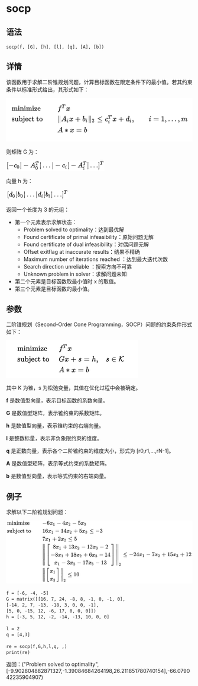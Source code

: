 # socp

## 语法

`socp(f, [G], [h], [l], [q], [A], [b])`

## 详情

该函数用于求解二阶锥规划问题，计算目标函数在限定条件下的最小值。若其约束条件以标准形式给出，其形式如下：

![](../../images/socp_standard_format.png)

则矩阵 G 为：

![](../../images/socp_matrix_g.png)

向量 h 为：

![](../../images/socp_h.png)

返回一个长度为 3 的元组：

* 第一个元素表示求解状态：
  + Problem solved to optimality：达到最优解
  + Found certificate of primal infeasibility：原始问题无解
  + Found certificate of dual infeasibility：对偶问题无解
  + Offset exitflag at inaccurate results：结果不精确
  + Maximum number of iterations reached ：达到最大迭代次数
  + Search direction unreliable ：搜索方向不可靠
  + Unknown problem in solver：求解问题未知
* 第二个元素是目标函数取最小值时 x 的取值。
* 第三个元素是目标函数的最小值。

## 参数

二阶锥规划（Second-Order Cone Programming，SOCP）问题的约束条件形式如下：

![](../../images/socp.png)

其中 K 为锥，s 为松弛变量，其值在优化过程中会被确定。

**f** 是数值型向量，表示目标函数的系数向量。

**G** 是数值型矩阵，表示锥约束的系数矩阵。

**h** 是数值型向量，表示锥约束的右端向量。

**l** 是整数标量，表示非负象限约束的维度。

**q** 是正数向量，表示各个二阶锥约束的维度大小，形式为 [r0,r1,…,rN-1]。

**A** 是数值型矩阵，表示等式约束的系数矩阵。

**b** 是数值型向量，表示等式约束的右端向量。

## 例子

求解以下二阶锥规划问题：

![](../../images/socp_exp.png)

```
f = [-6, -4, -5]
G = matrix([[16, 7, 24, -8, 8, -1, 0, -1, 0],
[-14, 2, 7, -13, -18, 3, 0, 0, -1],
[5, 0, -15, 12, -6, 17, 0, 0, 0]])
h = [-3, 5, 12, -2, -14, -13, 10, 0, 0]

l = 2
q = [4,3]

re = socp(f,G,h,l,q, ,)
print(re)
```

返回：("Problem solved to
optimality",[-9.902804882871327,-1.39084684264198,26.211851780740154],-66.079042235904907)

